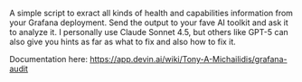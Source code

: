 A simple script to exract all kinds of health and capabilities information from your Grafana deployment. Send the output to your fave AI toolkit and ask it to analyze it. I personally use Claude Sonnet 4.5, but others like GPT-5 can also give you hints as far as what to fix and also how to fix it. 

Documentation here: https://app.devin.ai/wiki/Tony-A-Michailidis/grafana-audit 

